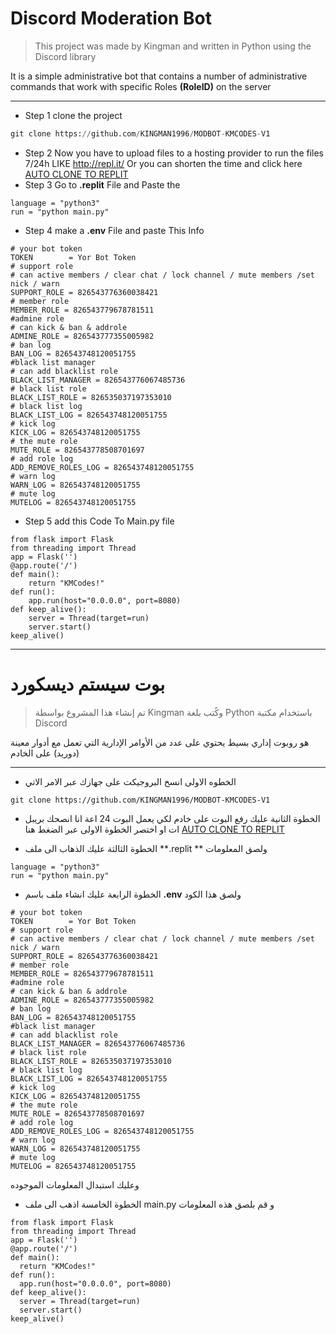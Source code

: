 # Discord Moderation Bot
> This project was made by Kingman and written in Python using the Discord library

It is a simple administrative bot that contains a number of administrative commands that work with specific Roles **(RoleID)** on the server

------------

- Step 1
clone the project
```py
git clone https://github.com/KINGMAN1996/MODBOT-KMCODES-V1
```
- Step 2
Now you have to upload files to a hosting provider to run the files 7/24h
LIKE http://repl.it/
Or you can shorten the time and click here [AUTO CLONE TO REPLIT](https://replit.com/github/KINGMAN1996/MODBOT-KMCODES-V1)
- Step 3
Go  to **.replit** File and Paste the
```
language = "python3"
run = "python main.py"
```
- Step 4
make a **.env** File and paste This Info
```
# your bot token
TOKEN        = Yor Bot Token
# support role
# can active members / clear chat / lock channel / mute members /set nick / warn
SUPPORT_ROLE = 826543776360038421
# member role
MEMBER_ROLE = 826543779678781511
#admine role
# can kick & ban & addrole
ADMINE_ROLE = 826543777355005982
# ban log
BAN_LOG = 826543748120051755 
#black list manager
# can add blacklist role
BLACK_LIST_MANAGER = 826543776067485736 
# black list role
BLACK_LIST_ROLE = 826535037197353010
# black list log
BLACK_LIST_LOG = 826543748120051755
# kick log
KICK_LOG = 826543748120051755
# the mute role
MUTE_ROLE = 826543778508701697
# add role log
ADD_REMOVE_ROLES_LOG = 826543748120051755
# warn log
WARN_LOG = 826543748120051755
# mute log 
MUTELOG = 826543748120051755
```
- Step 5 
add this Code To Main.py file
```
from flask import Flask
from threading import Thread
app = Flask('')
@app.route('/')
def main():
    return "KMCodes!"
def run():
    app.run(host="0.0.0.0", port=8080)
def keep_alive():
    server = Thread(target=run)
    server.start()
keep_alive()
```

------------

# بوت سيستم ديسكورد
> تم إنشاء هذا المشروع بواسطة Kingman وكُتب بلغة Python باستخدام مكتبة Discord

هو روبوت إداري بسيط يحتوي على عدد من الأوامر الإدارية التي تعمل مع أدوار معينة (دوريد) على الخادم

------------

- الخطوه الاولى 
انسخ البروجيكت على جهازك عبر الامر الاتي 
```
git clone https://github.com/KINGMAN1996/MODBOT-KMCODES-V1
```
- الخطوة الثانية
عليك رفع البوت على خادم لكي يعمل البوت 24 اعة انا انصحك بريبل ات او اختصر الخطوة الاولى عبر الضغط هنا 
 [AUTO CLONE TO REPLIT](https://replit.com/github/KINGMAN1996/MODBOT-KMCODES-V1)
 
- الخطوة الثالثة
 عليك الذهاب الى ملف **.replit ** ولصق المعلومات 
 ```
 language = "python3"
run = "python main.py"
 ```
- الخطوة الرابعة 
عليك انشاء ملف باسم **.env**
ولصق هذا الكود 
```
# your bot token
TOKEN        = Yor Bot Token
# support role
# can active members / clear chat / lock channel / mute members /set nick / warn
SUPPORT_ROLE = 826543776360038421
# member role
MEMBER_ROLE = 826543779678781511
#admine role
# can kick & ban & addrole
ADMINE_ROLE = 826543777355005982
# ban log
BAN_LOG = 826543748120051755 
#black list manager
# can add blacklist role
BLACK_LIST_MANAGER = 826543776067485736 
# black list role
BLACK_LIST_ROLE = 826535037197353010
# black list log
BLACK_LIST_LOG = 826543748120051755
# kick log
KICK_LOG = 826543748120051755
# the mute role
MUTE_ROLE = 826543778508701697
# add role log
ADD_REMOVE_ROLES_LOG = 826543748120051755
# warn log
WARN_LOG = 826543748120051755
# mute log 
MUTELOG = 826543748120051755
```
وعليك استبدال المعلومات الموجوده 
- الخطوة الخامسة 
اذهب الى ملف main.py
و قم بلصق هذه المعلومات
```
from flask import Flask
from threading import Thread
app = Flask('')
@app.route('/')
def main():
  return "KMCodes!"
def run():
  app.run(host="0.0.0.0", port=8080)
def keep_alive():
  server = Thread(target=run)
  server.start()
keep_alive()
```


